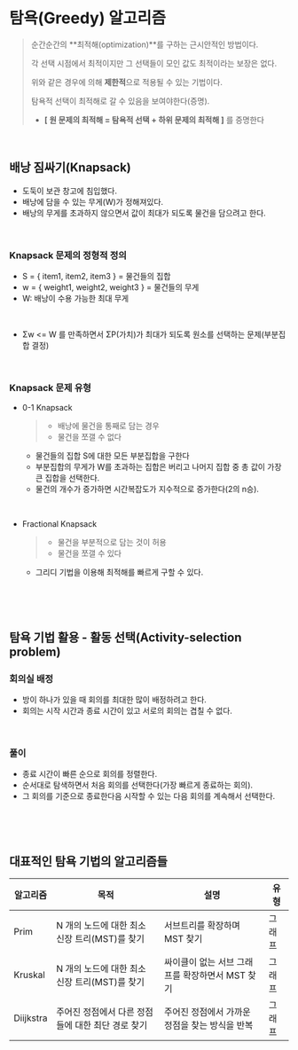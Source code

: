 # 탐욕(Greedy) 알고리즘

> 순간순간의 **최적해(optimization)**를 구하는 근시안적인 방법이다.
>
> 각 선택 시점에서 최적이지만 그 선택들이 모인 값도 최적이라는 보장은 없다.
>
> 위와 같은 경우에 의해 **제한적**으로 적용될 수 있는 기법이다.
>
> 탐욕적 선택이 최적해로 갈 수 있음을 보여야한다(증명).
>
> * **[ 원 문제의 최적해 = 탐욕적 선택 + 하위 문제의 최적해 ]** 를 증명한다

​             

## 배낭 짐싸기(Knapsack)

* 도둑이 보관 창고에 침입했다.
* 배낭에 담을 수 있는 무게(W)가 정해져있다.
* 배낭의 무게를 초과하지 않으면서 값이 최대가 되도록 물건을 담으려고 한다.

​            

### Knapsack 문제의 정형적 정의

* S = { item1, item2, item3 } = 물건들의 집합
* w = { weight1, weight2, weight3 } = 물건들의 무게
* W: 배낭이 수용 가능한 최대 무게

​          

* Σw <= W 를 만족하면서 ΣP(가치)가 최대가 되도록 원소를 선택하는 문제(부분집합 결정)

​                

### Knapsack 문제 유형

* 0-1 Knapsack

  > * 배낭에 물건을 통째로 담는 경우
  > * 물건을 쪼갤 수 없다

  * 물건들의 집합 S에 대한 모든 부분집합을 구한다
  * 부분집합의 무게가 W를 초과하는 집합은 버리고 나머지 집합 중 총 값이 가장 큰 집합을 선택한다.
  * 물건의 개수가 증가하면 시간복잡도가 지수적으로 증가한다(2의 n승).

​               

* Fractional Knapsack

  > * 물건을 부분적으로 담는 것이 허용
  > * 물건을 쪼갤 수 있다

  * 그리디 기법을 이용해 최적해를 빠르게 구할 수 있다.

​              

​                   

## 탐욕 기법 활용 - 활동 선택(Activity-selection problem)



### 회의실 배정

* 방이 하나가 있을 때 회의를 최대한 많이 배정하려고 한다.
* 회의는 시작 시간과 종료 시간이 있고 서로의 회의는 겹칠 수 없다.

​           

### 풀이

* 종료 시간이 빠른 순으로 회의를 정렬한다.
* 순서대로 탐색하면서 처음 회의를 선택한다(가장 빠르게 종료하는 회의).
* 그 회의를 기준으로 종료한다음 시작할 수 있는 다음 회의를 계속해서 선택한다.

​              

​            

## 대표적인 탐욕 기법의 알고리즘들

| 알고리즘  | 목적                                              | 설명                                            | 유형   |
| --------- | ------------------------------------------------- | ----------------------------------------------- | ------ |
| Prim      | N 개의 노드에 대한 최소 신장 트리(MST)를 찾기     | 서브트리를 확장하며 MST 찾기                    | 그래프 |
| Kruskal   | N 개의 노드에 대한 최소 신장 트리(MST)를 찾기     | 싸이클이 없는 서브 그래프를 확장하면서 MST 찾기 | 그래프 |
| Diijkstra | 주어진 정점에서 다른 정점들에 대한 최단 경로 찾기 | 주어진 정점에서 가까운 정점을 찾는 방식을 반복  | 그래프 |

